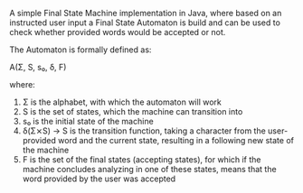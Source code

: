 A simple Final State Machine implementation in Java, where based on an instructed user input a Final State Automaton is build and can be used to check whether provided words would be accepted or not.

The Automaton is formally defined as:

A(Σ, S, s₀, δ, F)

where:
1. Σ is the alphabet, with which the automaton will work
2. S is the set of states, which the machine can transition into
3. s₀ is the initial state of the machine
4. δ(Σ⨯S) → S is the transition function, taking a character from the user-provided word and the current state, resulting in a following new state of the machine
5. F is the set of the final states (accepting states), for which if the machine concludes analyzing in one of these states, means that the word provided by the user was accepted

